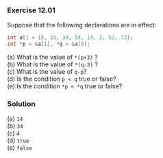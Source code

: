 ### Exercise 12.01
Suppose that the following declarations are in effect:
```c
int a[] = {5, 15, 34, 54, 14, 2, 52, 72};
int *p = &a[1], *q = &a[5];
```

(a) What is the value of `*(p+3)` ?  
(b) What is the value of `*(q-3)` ?  
(c\) What is the value of `q-p`?  
(d) Is the condition `p < q` true or false?  
(e) Is the condition `*p < *q` true or false?  

### Solution
(a) `14`  
(b) `34`  
(c\) `4`  
(d) `true`  
(e) `false`
